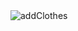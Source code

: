 <img alt="addClothes" src="https://user-images.githubusercontent.com/82192935/118671932-d5379f80-b832-11eb-8884-1ebe911e4712.PNG">

